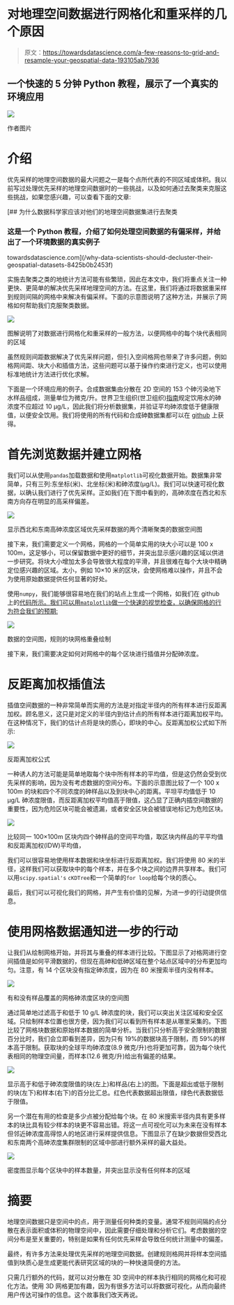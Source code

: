 # 对地理空间数据进行网格化和重采样的几个原因

> 原文：<https://towardsdatascience.com/a-few-reasons-to-grid-and-resample-your-geospatial-data-193105ab7936>

## 一个快速的 5 分钟 Python 教程，展示了一个真实的环境应用

![](img/964d308e52cc25de0c456590ede0b842.png)

作者图片

# 介绍

优先采样的地理空间数据的最大问题之一是每个点所代表的不同区域或体积。我以前写过处理优先采样的地理空间数据时的一些挑战，以及如何通过去聚类来克服这些挑战，如果您感兴趣，可以查看下面的文章:

[](/why-data-scientists-should-decluster-their-geospatial-datasets-8425b0b2453f) [## 为什么数据科学家应该对他们的地理空间数据集进行去聚类

### 这是一个 Python 教程，介绍了如何处理空间数据的有偏采样，并给出了一个环境数据的真实例子

towardsdatascience.com](/why-data-scientists-should-decluster-their-geospatial-datasets-8425b0b2453f) 

实施去聚类之类的地统计方法可能有些繁琐，因此在本文中，我们将重点关注一种更快、更简单的解决优先采样地理空间的方法。在这里，我们将通过将数据重采样到规则间隔的网格中来解决有偏采样。下面的示意图说明了这种方法，并展示了网格如何帮助我们克服聚类数据。

![](img/964d308e52cc25de0c456590ede0b842.png)

图解说明了对数据进行网格化和重采样的一般方法，以便网格中的每个块代表相同的区域

虽然规则间距数据解决了优先采样问题，但引入空间格网也带来了许多问题，例如格网间距、块大小和插值方法，这些问题可以基于操作约束进行定义，也可以使用标准地统计方法进行优化求解。

下面是一个环境应用的例子。合成数据集由分散在 2D 空间的 153 个砷污染地下水样品组成，测量单位为微克/升。世界卫生组织(世卫组织)[指南](https://www.who.int/news-room/fact-sheets/detail/arsenic)规定饮用水的砷浓度不应超过 10 μg/L，因此我们将分析数据集，并验证平均砷浓度低于健康限值，以便安全饮用。我们将使用的所有代码和合成砷数据集都可以在 [github](https://github.com/13ff6/GridData) 上获得。

# 首先浏览数据并建立网格

我们可以从使用`pandas`加载数据和使用`matplotlib`可视化数据开始。数据集非常简单，只有三列:东坐标(米)、北坐标(米)和砷浓度(μg/L)。我们可以快速可视化数据，以确认我们进行了优先采样。正如我们在下图中看到的，高砷浓度在西北和东南方向存在明显的高采样偏差。

![](img/445bb3b74db907611be6c81601b18d10.png)

显示西北和东南高砷浓度区域优先采样数据的两个清晰聚类的数据空间图

接下来，我们需要定义一个网格，网格的一个简单实用的块大小可以是 100 x 100m，这足够小，可以保留数据中更好的细节，并突出显示感兴趣的区域以供进一步研究。将块大小增加太多会导致很大程度的平滑，并且很难在每个大块中精确定位感兴趣的区域。太小，例如 10×10 米的区块，会使网格难以操作，并且不会为使用原始数据提供任何显著的好处。

使用`numpy`，我们能够很容易地在我们的站点上生成一个网格，如我们在 github 上的[代码所示。我们可以用`matplotlib`做一个快速的视觉检查，以确保网格的行为符合我们的预期:](https://github.com/13ff6/GridData)

![](img/412849bbc6df11c18b0af70484a99405.png)

数据的空间图，规则的块网格重叠绘制

接下来，我们需要决定如何对网格中的每个区块进行插值并分配砷浓度。

# 反距离加权插值法

插值空间数据的一种非常简单而实用的方法是对指定半径内的所有样本进行反距离加权。顾名思义，这只是对定义的半径内到估计点的所有样本进行距离加权平均。在这种情况下，我们的估计点将是块的质心，即块的中心。反距离加权公式如下所示:

![](img/d5bc8bdbdbfd9e1cf6ed5c36b693f705.png)

反距离加权公式

一种诱人的方法可能是简单地取每个块中所有样本的平均值，但是这仍然会受到优先采样的影响，因为没有考虑数据的空间分布。下面的示意图比较了一个 100 x 100m 的块和四个不同浓度的砷样品以及到块中心的距离。平坦平均值低于 10 μg/L 砷浓度限值，而反距离加权平均值高于限值，这凸显了正确内插空间数据的重要性，因为危险区块可能会被遗漏，或者安全区块会被错误地标记为危险区块。

![](img/495269af4d487ea0b5e6b4c87c24155c.png)

比较同一 100×100m 区块内四个砷样品的空间平均值，取区块内样品的平平均值和反距离加权(IDW)平均值，

我们可以很容易地使用样本数据和块坐标进行反距离加权。我们将使用 80 米的半径，这样我们可以获取块中的每个样本，并在多个块之间的边界共享样本。我们可以用`scipy.spatial's` `cKDTree`和一个简单的`for loop`给每个块的质心。

最后，我们可以可视化我们的网格，并产生有价值的见解，为进一步的行动提供信息。

# 使用网格数据通知进一步的行动

让我们从绘制网格开始，并将其与重叠的样本进行比较。下图显示了对格网进行空间插值是如何平滑数据的，但现在高砷和低砷区域在整个站点区域中的分布更加均匀。注意，有 14 个区块没有指定砷浓度，因为在 80 米搜索半径内没有样本。

![](img/f9604ca095e6dec99c8bb0e775410242.png)

有和没有样品覆盖的网格砷浓度区块的空间图

通过简单地过滤高于和低于 10 g/L 砷浓度的块，我们可以突出关注区域和安全区域。只绘制样本位置也很方便，因为我们可以看到所有样本是从哪里采集的。下图比较了网格块数据和原始样本数据的简单分析。当我们只分析高于安全限制的数据百分比时，我们会立即看到差异，因为只有 19%的数据块高于限制，而 59%的样本高于限制。获取块的全球平均砷浓度(8.9 微克/升)也将更加可靠，因为每个块代表相同的物理空间量，而样本(12.6 微克/升)给出有偏差的结果。

![](img/db9d99a6ef7badf23838320fe9f6e2bc.png)

显示高于和低于砷浓度限值的块(左上)和样品(右上)的图。下面是超出或低于限制的块(左下)和样本(右下)的百分比汇总。红色代表数据超出限值，绿色代表数据低于限值。

另一个潜在有用的检查是多少点被分配给每个块。在 80 米搜索半径内具有更多样本的块比具有较少样本的块更不容易出错。将这一点可视化可以为未来在没有样本但邻近砷浓度高得惊人的地区进行采样提供信息。下图显示了在缺少数据但受西北和东南两个高砷浓度集群限制的区域中部进行额外采样的最大益处。

![](img/2fc0c56b450565e66d35e82ea8e9d35a.png)

密度图显示每个区块中的样本数量，并突出显示没有任何样本的区域

# 摘要

地理空间数据只是空间中的点，用于测量任何种类的变量。通常不规则间隔的点分散在表示面积或体积的物理空间中，因此需要仔细处理和分析它们。考虑数据的空间分布是至关重要的，特别是如果有任何优先采样会导致任何统计测量中的偏差。

最终，有许多方法来处理优先采样的地理空间数据。创建规则格网并将样本空间插值到块质心是生成更能代表研究区域的块的一种快速简便的方法。

只需几行额外的代码，就可以对分散在 3D 空间中的样本执行相同的网格化和可视化方法。使用 3D 网格更加有趣，因为有很多方法可以将数据可视化，从而向最终用户传达可操作的信息。这个故事我们改天再说。